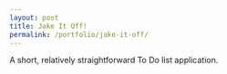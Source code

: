 ```yaml
---
layout: post
title: Jake It Off!
permalink: /portfolio/jake-it-off/
---
```


A short, relatively straightforward To Do list application.

<!-- <h3>Summary</h3>
As part of the Bloc Rails Development curriculum, I was tasked with building an application which would allow users to create a list of To Do items, and then automate the program to automatically delete those items which were not marked as resolved after a specific period of time.

<h3>Problem</h3>


<h3>Solution</h3>


<h3>Results</h3>


<h3>Conclusion</h3>


The repo resides in [GitHub](https://github.com/JakeWengroff/jake-it-off) and [Heroku](http://stormy-caverns-9867.herokuapp.com/).   -->
